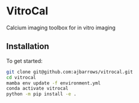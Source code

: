 # VitroCal

Calcium imaging toolbox for in vitro imaging


## Installation

To get started:

```bash
git clone git@github.com:ajbarrows/vitrocal.git
cd vitrocal
mamba env update -f environment.yml
conda activate vitrocal
python -m pip install -e .
```
